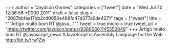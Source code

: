 
+++
author = "Jaydson Gomes"
categories = ["tweet"]
date = "Wed Jul 20 12:36:56 +0000 2011"
draft = false
slug = "2087bbfaa17bb2cd0050e488fc47d377a0de4271"
tags = ["tweet"]
title = """Artigo muito bom RT @java..."""
tweet = true
micro = true
tweet_url = "https://twitter.com/jaydson/status/93660661145550849"
+++
Artigo muito bom RT @javascript_news #JavaScript is Assembly Language for the Web http://bit.ly/rrw1Zw
